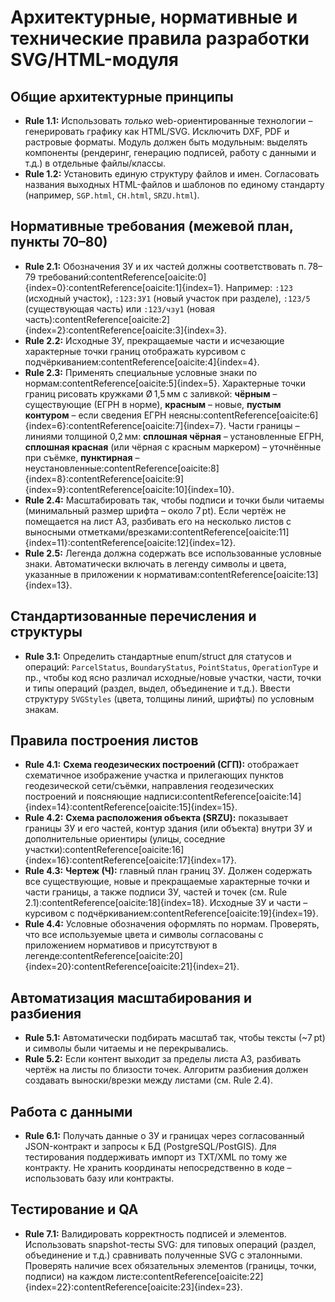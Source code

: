 # Архитектурные, нормативные и технические правила разработки SVG/HTML-модуля

## Общие архитектурные принципы
- **Rule 1.1:** Использовать *только* web-ориентированные технологии – генерировать графику как HTML/SVG. Исключить DXF, PDF и растровые форматы. Модуль должен быть модульным: выделять компоненты (рендеринг, генерацию подписей, работу с данными и т.д.) в отдельные файлы/классы.
- **Rule 1.2:** Установить единую структуру файлов и имен. Согласовать названия выходных HTML-файлов и шаблонов по единому стандарту (например, `SGP.html`, `CH.html`, `SRZU.html`).

## Нормативные требования (межевой план, пункты 70–80)
- **Rule 2.1:** Обозначения ЗУ и их частей должны соответствовать п. 78–79 требований:contentReference[oaicite:0]{index=0}:contentReference[oaicite:1]{index=1}. Например: `:123` (исходный участок), `:123:ЗУ1` (новый участок при разделе), `:123/5` (существующая часть) или `:123/чзу1` (новая часть):contentReference[oaicite:2]{index=2}:contentReference[oaicite:3]{index=3}.
- **Rule 2.2:** Исходные ЗУ, прекращаемые части и исчезающие характерные точки границ отображать курсивом с подчёркиванием:contentReference[oaicite:4]{index=4}.
- **Rule 2.3:** Применять специальные условные знаки по нормам:contentReference[oaicite:5]{index=5}. Характерные точки границ рисовать кружками Ø 1,5 мм с заливкой: **чёрным** – существующие (ЕГРН в норме), **красным** – новые, **пустым контуром** – если сведения ЕГРН неясны:contentReference[oaicite:6]{index=6}:contentReference[oaicite:7]{index=7}. Части границы – линиями толщиной 0,2 мм: **сплошная чёрная** – установленные ЕГРН, **сплошная красная** (или чёрная с красным маркером) – уточнённые при съёмке, **пунктирная** – неустановленные:contentReference[oaicite:8]{index=8}:contentReference[oaicite:9]{index=9}:contentReference[oaicite:10]{index=10}.
- **Rule 2.4:** Масштабировать так, чтобы подписи и точки были читаемы (минимальный размер шрифта – около 7 pt). Если чертёж не помещается на лист А3, разбивать его на несколько листов с выносными отметками/врезками:contentReference[oaicite:11]{index=11}:contentReference[oaicite:12]{index=12}.
- **Rule 2.5:** Легенда должна содержать все использованные условные знаки. Автоматически включать в легенду символы и цвета, указанные в приложении к нормативам:contentReference[oaicite:13]{index=13}.

## Стандартизованные перечисления и структуры
- **Rule 3.1:** Определить стандартные enum/struct для статусов и операций: `ParcelStatus`, `BoundaryStatus`, `PointStatus`, `OperationType` и пр., чтобы код ясно различал исходные/новые участки, части, точки и типы операций (раздел, выдел, объединение и т.д.). Ввести структуру `SVGStyles` (цвета, толщины линий, шрифты) по условным знакам.

## Правила построения листов
- **Rule 4.1:** **Схема геодезических построений (СГП):** отображает схематичное изображение участка и прилегающих пунктов геодезической сети/съёмки, направления геодезических построений и поясняющие надписи:contentReference[oaicite:14]{index=14}:contentReference[oaicite:15]{index=15}.
- **Rule 4.2:** **Схема расположения объекта (SRZU):** показывает границы ЗУ и его частей, контур здания (или объекта) внутри ЗУ и дополнительные ориентиры (улицы, соседние участки):contentReference[oaicite:16]{index=16}:contentReference[oaicite:17]{index=17}.
- **Rule 4.3:** **Чертеж (Ч):** главный план границ ЗУ. Должен содержать все существующие, новые и прекращаемые характерные точки и части границы, а также подписи ЗУ, частей и точек (см. Rule 2.1):contentReference[oaicite:18]{index=18}. Исходные ЗУ и части – курсивом с подчёркиванием:contentReference[oaicite:19]{index=19}.
- **Rule 4.4:** Условные обозначения оформлять по нормам. Проверять, что все используемые цвета и символы согласованы с приложением нормативов и присутствуют в легенде:contentReference[oaicite:20]{index=20}:contentReference[oaicite:21]{index=21}.

## Автоматизация масштабирования и разбиения
- **Rule 5.1:** Автоматически подбирать масштаб так, чтобы тексты (~7 pt) и символы были читаемы и не перекрывались.
- **Rule 5.2:** Если контент выходит за пределы листа A3, разбивать чертёж на листы по близости точек. Алгоритм разбиения должен создавать выноски/врезки между листами (см. Rule 2.4).

## Работа с данными
- **Rule 6.1:** Получать данные о ЗУ и границах через согласованный JSON-контракт и запросы к БД (PostgreSQL/PostGIS). Для тестирования поддерживать импорт из TXT/XML по тому же контракту. Не хранить координаты непосредственно в коде – использовать базу или контракты.

## Тестирование и QA
- **Rule 7.1:** Валидировать корректность подписей и элементов. Использовать snapshot-тесты SVG: для типовых операций (раздел, объединение и т.д.) сравнивать полученные SVG с эталонными. Проверять наличие всех обязательных элементов (границы, точки, подписи) на каждом листе:contentReference[oaicite:22]{index=22}:contentReference[oaicite:23]{index=23}.
